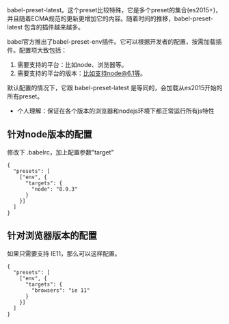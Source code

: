babel-preset-latest。这个preset比较特殊，它是多个preset的集合(es2015+)，并且随着ECMA规范的更新更增加它的内容。随着时间的推移，babel-preset-latest 包含的插件越来越多。



babel官方推出了babel-preset-env插件。它可以根据开发者的配置，按需加载插件。配置项大致包括：

1. 需要支持的平台：比如node、浏览器等。
2. 需要支持的平台的版本：比如支持node@6.1等。

默认配置的情况下，它跟 babel-preset-latest 是等同的，会加载从es2015开始的所有preset。



- 个人理解：保证在各个版本的浏览器和nodejs环境下都正常运行所有js特性



## 针对node版本的配置

修改下 .babelrc，加上配置参数"target"

```
{
  "presets": [
    ["env", {
      "targets": {
        "node": "8.9.3"
      }      
    }]
  ]
}
```

## 针对浏览器版本的配置

如果只需要支持 IE11，那么可以这样配置。

```
{
  "presets": [
    ["env", {
      "targets": {
        "browsers": "ie 11"
      }      
    }]
  ]
}
```

